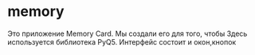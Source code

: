 # memory
Это приложение Memory Card. Мы создали его для того, чтобы
Здесь используется библиотека PyQ5.
Интерфейс состоит и окон,кнопок
